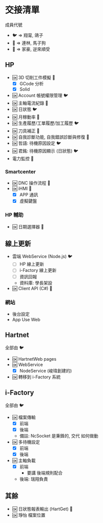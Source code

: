 # 交接清單

成員代號

- :bird: => 翔甯, 鴿子
- :horse: => 連林, 馬子狗
- :sheep: => 家豪, 逆來順受

## HP

- :ok: 3D 切削工件模擬 :horse:
  - [x] GCode 分析
  - [x] Solid
- :ok: Account 帳號權限管理 :bird:
- :ok: 主軸電流紀錄 :horse:
- :ok: 日狀態 :bird:
- :ok: 月稼動率 :sheep:
- :ok: 生產履歷/工單履歷/加工履歷 :bird:
- :ok: 刀具補正 :horse:
- :ok: 自我診斷功能, 自我錯誤診斷與修復 :sheep:
- :ok: 哲語: 待機原因設定 :bird:
- :ok: 君銘: 待機原因顯示 (日狀態) :bird:
- 電力監控 :sheep:

### Smartcenter

- :ok: DNC 操作流程 :horse:
- :ok: iHMI :horse:
  - [x] APP 通訊
  - [x] 虛擬鍵盤

### HP 輔助

- :ok: 日期選擇器 :sheep:

## 線上更新

- 雲端 WebService (Node.js) :bird:
  - [ ] HP 線上更新
  - [ ] i-Factory 線上更新
  - [ ] 資訊回報
  - 資料庫: 學長架設
- :ok: Client API (C#) :sheep:

### 網站

- 後台設定
- App Use Web

## Hartnet

全部由 :bird:

- :ok: HartnetWeb pages
- :ok: WebService
  - [x] NodeService (峻瑋創建的)
- :ok: 轉移到 i-Factory 系統

## i-Factory

全部由 :bird:

- :ok: 檔案傳輸
  - [x] 前端
  - [x] 後端
  - 備註: NcSocket 是秉鋒的, 交代 如何做動
- :ok: 多待機設定
  - [x] 前端
  - [x] 後端
- :ok: 主軸負載
  - [x] 前端
    - 要講 後端規則配合
  - 後端: 瑞翔負責

## 其餘

- :ok: 日狀態報表輸出 (HartGet) :sheep:
- :ok: 琤怡 檔案位置
